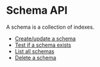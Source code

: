 # Schema API

A schema is a collection of indexes.

* [Create/update a schema](create.md)
* [Test if a schema exists](exists.md)
* [List all schemas](list.md)
* [Delete a schema](delete.md)
